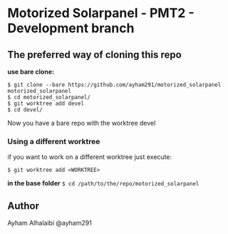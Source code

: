 # Motorized Solarpanel - PMT2 - Development branch

## The preferred way of cloning this repo

**use bare clone:**

```
$ git clone --bare https://github.com/ayham291/motorized_solarpanel motorized_solarpanel
$ cd motorized_solarpanel/
$ git worktree add devel
$ cd devel/
```

Now you have a bare repo with the worktree devel

### Using a different worktree

if you want to work on a different worktree just execute:

`$ git worktree add <WORKTREE>`

**in the base folder** `$ cd /path/to/the/repo/motorized_solarpanel`

## Author

Ayham Alhalaibi @ayham291
